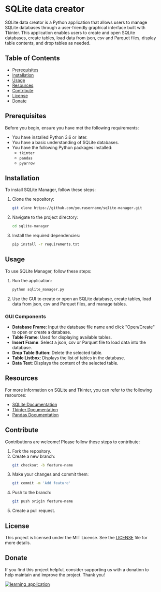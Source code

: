 # SQLite data creator

SQLite data creator is a Python application that allows users to manage SQLite databases through a user-friendly graphical interface built with Tkinter. This application enables users to create and open SQLite databases, create tables, load data from json, csv and Parquet files, display table contents, and drop tables as needed.

## Table of Contents
- [Prerequisites](#prerequisites)
- [Installation](#installation)
- [Usage](#usage)
- [Resources](#resources)
- [Contribute](#contribute)
- [License](#license)
- [Donate](#donate)

## Prerequisites

Before you begin, ensure you have met the following requirements:
- You have installed Python 3.6 or later.
- You have a basic understanding of SQLite databases.
- You have the following Python packages installed:
  - `tkinter`
  - `pandas`
  - `pyarrow`

## Installation

To install SQLite Manager, follow these steps:

1. Clone the repository:
    ```bash
    git clone https://github.com/yourusername/sqlite-manager.git
    ```

2. Navigate to the project directory:
    ```bash
    cd sqlite-manager
    ```

3. Install the required dependencies:
    ```bash
    pip install -r requirements.txt
    ```

## Usage

To use SQLite Manager, follow these steps:

1. Run the application:
    ```bash
    python sqlite_manager.py
    ```

2. Use the GUI to create or open an SQLite database, create tables, load data from json, csv and Parquet files, and manage tables.

### GUI Components

- **Database Frame**: Input the database file name and click "Open/Create" to open or create a database.
- **Table Frame**: Used for displaying available tables.
- **Insert Frame**: Select a json, csv or Parquet file to load data into the database.
- **Drop Table Button**: Delete the selected table.
- **Table Listbox**: Displays the list of tables in the database.
- **Data Text**: Displays the content of the selected table.

## Resources

For more information on SQLite and Tkinter, you can refer to the following resources:
- [SQLite Documentation](https://www.sqlite.org/docs.html)
- [Tkinter Documentation](https://docs.python.org/3/library/tkinter.html)
- [Pandas Documentation](https://pandas.pydata.org/docs/)

## Contribute

Contributions are welcome! Please follow these steps to contribute:

1. Fork the repository.
2. Create a new branch:
    ```bash
    git checkout -b feature-name
    ```
3. Make your changes and commit them:
    ```bash
    git commit -m 'Add feature'
    ```
4. Push to the branch:
    ```bash
    git push origin feature-name
    ```
5. Create a pull request.

## License

This project is licensed under the MIT License. See the [LICENSE](LICENSE) file for more details.

## Donate

If you find this project helpful, consider supporting us with a donation to help maintain and improve the project. Thank you!

[![learning_application](https://i.imgur.com/abEFO5o.png)](https://buymeacoffee.com/Errahum)
